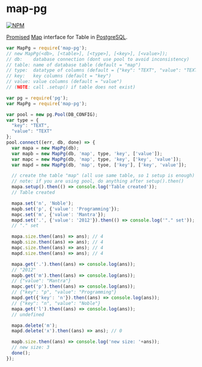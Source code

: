 # map-pg

[![NPM](https://nodei.co/npm/map-pg.png)](https://nodei.co/npm/map-pg/)

[Promised] [Map] interface for Table in [PostgreSQL].

```javascript
var MapPg = require('map-pg');
// new MapPg(<db>, [<table>], [<type>], [<key>], [<value>]);
// db:    database connection (dont use pool to avoid inconsistency)
// table: name of database table (default = "map")
// type:  datatype of columns (default = {"key": "TEXT", "value": "TEXT"})
// key:   key columns (default = "key")
// value: value columns (default = "value")
// (NOTE: call .setup() if table does not exist)
```
```javascript
var pg = require('pg');
var MapPg = require('map-pg');

var pool = new pg.Pool(DB_CONFIG);
var type = {
  "key": "TEXT",
  "value": "TEXT"
};
pool.connect((err, db, done) => {
  var mapa = new MapPg(db);
  var mapb = new MapPg(db, 'map', type, 'key', ['value']);
  var mapc = new MapPg(db, 'map', type, 'key', ['key', 'value']);
  var mapd = new MapPg(db, 'map', tyoe, ['key'], ['key', 'value']);

  // create the table "map" (all use same table, so 1 setup is enough)
  // note: if you are using pool, do anything after setup().then()
  mapa.setup().then(() => console.log('Table created'));
  // Table created

  mapa.set('n', 'Noble');
  mapb.set('p', {'value': 'Programming'});
  mapc.set('m', {'value': 'Mantra'});
  mapd.set('.', {'value': '2012'}).then(() => console.log('"." set'));
  // "." set

  mapa.size.then((ans) => ans); // 4
  mapb.size.then((ans) => ans); // 4
  mapc.size.then((ans) => ans); // 4
  mapd.size.then((ans) => ans); // 4

  mapa.get('.').then((ans) => console.log(ans));
  // "2012"
  mapb.get('m').then((ans) => console.log(ans));
  // {"value": "Mantra"}
  mapc.get('p').then((ans) => console.log(ans));
  // {"key": "p", "value": "Programming"}
  mapd.get({'key': 'n'}).then((ans) => console.log(ans));
  // {"key": "n", "value": "Noble"}
  mapa.get('l').then((ans) => console.log(ans));
  // undefined

  mapa.delete('m');
  mapd.delete('x').then((ans) => ans); // 0

  mapb.size.then((ans) => console.log('new size: '+ans));
  // new size: 3
  done();
});
```

[PostgreSQL]: https://www.postgresql.org
[Map]: https://developer.mozilla.org/en/docs/Web/JavaScript/Reference/Global_Objects/Map
[Promised]: https://developer.mozilla.org/en/docs/Web/JavaScript/Reference/Global_Objects/Promise
